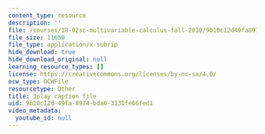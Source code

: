 ```yaml
---
content_type: resource
description: ''
file: /courses/18-02sc-multivariable-calculus-fall-2010/9b10c12d49fa8974bda63131fe66fed1_9rVojYcPeoU.srt
file_size: 11659
file_type: application/x-subrip
hide_download: true
hide_download_original: null
learning_resource_types: []
license: https://creativecommons.org/licenses/by-nc-sa/4.0/
ocw_type: OCWFile
resourcetype: Other
title: 3play caption file
uid: 9b10c12d-49fa-8974-bda6-3131fe66fed1
video_metadata:
  youtube_id: null
---
```

